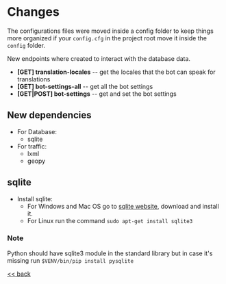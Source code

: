 # Changes
The configurations files were moved inside a config folder to keep things more organized if your `config.cfg` in the project root move it inside the `config` folder.

New endpoints where created to interact with the database data.
- **[GET] translation-locales** -- get the locales that the bot can speak for translations
- **[GET] bot-settings-all** -- get all the bot settings
- **[GET|POST] bot-settings** -- get and set the bot settings

## New dependencies
- For Database:
  * sqlite
- For traffic:
  * lxml
  * geopy

## sqlite
- Install sqlite:
  * For Windows and Mac OS go to [sqlite website](http://sqlitebrowser.org/), download and install it.
  * For Linux run the command `sudo apt-get install sqlite3`

### Note
Python should have sqlite3 module in the standard library but in case it's missing run `$VENV/bin/pip install pysqlite`

[<< back](./README.md)

